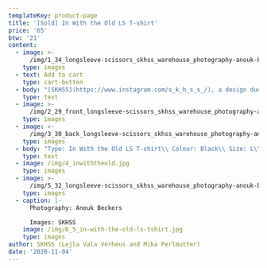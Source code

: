 ```yaml
---
templateKey: product-page
title: '[Sold] In With the Old LS T-shirt'
price: '65'
btw: '21'
content:
  - image: >-
      /img/1_34_longsleeve-scissors_skhss_warehouse_photography-anouk-beckers.jpg
    type: images
  - text: Add to cart
    type: cart-button
  - body: "[SKHSS](https://www.instagram.com/s_k_h_s_s_/), a design duo consisting of Lejla Vala Verheus and Mika Perlmutter, centres around a deep exploration of traditional and contemporary female-driven textile crafts and a feminization of utility wear and objects. Expanding upon the relationship between function and decoration, SKHSS juxtaposes intricate historic techniques such as crochet with modern printing methods. The aim of the project is to reintegrate discarded materials back into daily life. Through prolonging the usage of textile crafts in the medium of fashion, the boundaries between techniques and aesthetics of past-present-future are ultimately blended and blurred. \r\n\n\r\n\nThe work of SKHSS takes the shape of a collection of hand-crafted garments made from thrifted t-shirts and sweatshirts adapted with additional materials and techniques like yarn, reflective heat foil, dyes and bleach. The prints engage with the multiple layers of information retrieved from crochet charts, which both instruct how to crochet and at the same time describe the crochet visually. These charts are intricately coded diagrams that use a universal language of symbols. Through reading (crochet) code, recreating and creating new code, SKHSS traces and builds upon this historic information. To imbue the garment with its history and immortalize all the hands at play, footnotes are placed on the inside of the garments, tracing the origin of the elements on the garment."
    type: text
  - image: >-
      /img/2_29_front_longsleeve-scissors_skhss_warehouse_photography-anouk-beckers.jpg
    type: images
  - image: >-
      /img/3_30_back_longsleeve-scissors_skhss_warehouse_photography-anouk-beckers.jpg
    type: images
  - body: "Type: In With the Old LS T-shirt\\ Colour: Black\\ Size: L\\ Material: est. 100% cotton\n\nCare instructions:\r Wash 30°C inside out. \rDon’t iron. \rDon’t bleach."
    type: text
  - image: /img/4_inwiththeold.jpg
    type: images
  - image: >-
      /img/5_32_longsleeve-scissors_skhss_warehouse_photography-anouk-beckers.jpg
    type: images
  - caption: |-
      Photography: Anouk Beckers

      Images: SKHSS
    image: /img/6_5_in-with-the-old-ls-tshirt.jpg
    type: images
author: SKHSS (Lejla Vala Verheus and Mika Perlmutter)
date: '2020-11-04'
---
```


